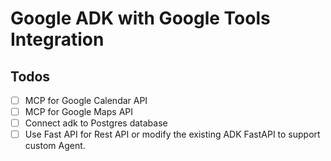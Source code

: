 # Google ADK with Google Tools Integration

## Todos
- [ ] MCP for Google Calendar API
- [ ] MCP for Google Maps API
- [ ] Connect adk to Postgres database
- [ ] Use Fast API for Rest API or modify the existing ADK FastAPI to support custom Agent.

